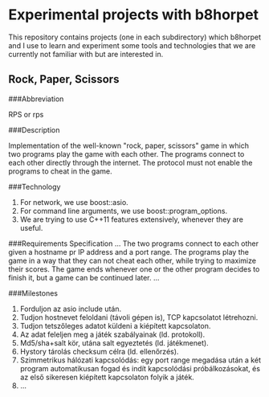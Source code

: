 Experimental projects with b8horpet
===================================

This repository contains projects (one in each subdirectory) which b8horpet and I use to learn and experiment some tools and technologies that we are currently not familiar with but are interested in.

Rock, Paper, Scissors
---------------------

###Abbreviation

RPS or rps

###Description

Implementation of the well-known "rock, paper, scissors" game in which two programs play the game with each other. The programs connect to each other directly through the internet. The protocol must not enable the programs to cheat in the game.

###Technology

1. For network, we use boost::asio.
2. For command line arguments, we use boost::program_options.
3. We are trying to use C++11 features extensively, whenever they are useful.

###Requirements Specification
...
The two programs connect to each other given a hostname pr IP address and a port range. The programs play the game in a way that they can not cheat each other, while trying to maximize their scores. The game ends whenever one or the other program decides to finish it, but a game can be continued later.
...

###Milestones

1. Forduljon az asio include után.
2. Tudjon hostnevet feloldani (távoli gépen is), TCP kapcsolatot létrehozni.
3. Tudjon tetszőleges adatot küldeni a kiépített kapcsolaton.
4. Az adat feleljen meg a játék szabályainak (ld. protokoll).
5. Md5/sha+salt kör, utána salt egyeztetés (ld. játékmenet).
6. Hystory tárolás checksum célra (ld. ellenőrzés).
7. Szimmetrikus hálózati kapcsolódás: egy port range megadása után a két program automatikusan fogad és indít kapcsolódási próbálkozásokat, és az első sikeresen kiépített kapcsolaton folyik a játék.
8. ...
